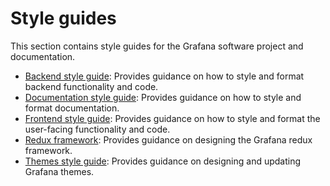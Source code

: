 # Style guides

This section contains style guides for the Grafana software project and documentation.

- [Backend style guide](https://github.com/grafana/grafana/blob/master/pkg/STYLEGUIDE.md): Provides guidance on how to style and format backend functionality and code.
- [Documentation style guide](documentation-style-guide.md): Provides guidance on how to style and format documentation.
- [Frontend style guide](frontend.md): Provides guidance on how to style and format the user-facing functionality and code.
- [Redux framework](redux.md): Provides guidance on designing the Grafana redux framework.
- [Themes style guide](themes.md): Provides guidance on designing and updating Grafana themes.